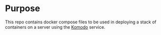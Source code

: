 # Purpose
This repo contains docker compose files to be used in deploying a stack of containers on a server using the [Komodo](https://komo.do) service.